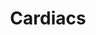 ---
title: "Cardiacs"
summary: "Formed in England 1977, Cardiacs originated in the group *Cardiac Arrest*, before entering the stage as Cardiacs in 1981. They began the label Alphabet to release their own material, after a couple of releases the label name was changed to . They are best known for their unique style of music which contains elements of Progressive Rock, Punk, and Psychedelic Rock."
image: "cardiacs.jpg"
---